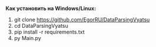 **Как установить на Windows/Linux:**
1. git clone https://github.com/EgorRU/DataParsingVyatsu
2. cd DataParsingVyatsu
3. pip install -r requirements.txt
4. py Main.py